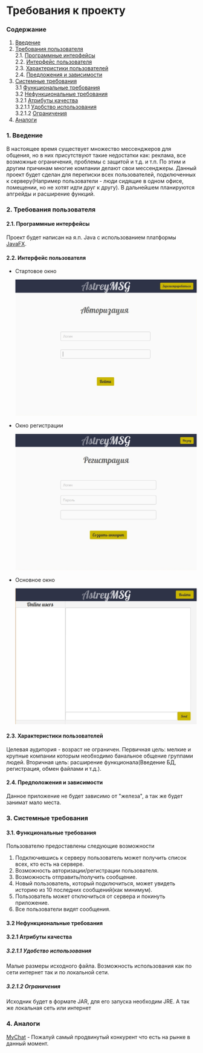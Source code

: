 # Требования к проекту
### Содержание
1. [Введение](#1)
2. [Требования пользователя](#2) <br>
  2.1. [Программные интерфейсы](#2.1) <br>
  2.2. [Интерфейс пользователя](#2.2) <br>
  2.3. [Характеристики пользователей](#2.3) <br>
  2.4. [Предложения и зависимости](#2.4) <br>
3. [Системные требования](#3) <br>
  3.1 [Функциональные требования](#3.1) <br>
  3.2 [Нефункциональные требования](#3.2) <br>
    3.2.1 [Атрибуты качества](#3.2.1) <br>
      3.2.1.1 [Удобство использования](#3.2.1.1) <br>
      3.2.1.2 [Ограничения](#3.2.1.2) <br>
 4. [Аналоги](#4) <br>
 
### 1. Введение <a name="1"></a>
В настоящее время существует множество мессенджеров для общения, но в них присутствуют такие недостатки как: реклама, все возможные ограничения, проблемы с защитой и т.д. и т.п. По этим и другим причинам многие компании делают свои мессенджеры.
Данный проект будет сделан для переписки всех пользователей, подключенных к серверу(Например пользователи - люди сидящие в одном офисе, помещении, но не хотят идти друг к другу).
В дальнейшем планируются апгрейды и расширение функций.
### 2. Требования пользователя <a name="2"></a>
#### 2.1. Программные интерфейсы <a name="2.1"></a>
Проект будет написан на я.п. Java с использованием платформы [JavaFX](https://ru.wikipedia.org/wiki/JavaFX).
#### 2.2. Интерфейс пользователя <a name="2.2"></a>
- Стартовое окно

  ![Стартовое окно](https://github.com/KevinPozitive/client-server-application-requirements/blob/master/Mockups/Login.jpg)

- Окно регистрации

  ![Окно регистрации](https://github.com/KevinPozitive/client-server-application-requirements/blob/master/Mockups/Registration.jpg)
  
- Основное окно

  ![Основное оскно](https://github.com/KevinPozitive/client-server-application-requirements/blob/master/Mockups/Chat.jpg)
  
#### 2.3. Характеристики пользователей <a name="2.3"></a>
  Целевая аудитория - возраст не ограничен. Первичная цель: мелкие и крупные компании которым необходимо банальное общение группами людей. Вторичная цель: расширение функционала(Введение БД, регистрация, обмен файлами и т.д.).
#### 2.4. Предположения и зависимости <a name="2.4"></a>
  Данное приложение не будет зависимо от "железа", а так же будет занимат мало места.
### 3. Системные требования <a name="3"></a>
#### 3.1. Функциональные требования <a name="3.1"></a>

Пользователю предоставлены следующие возможности
  
  1. Подключившись к серверу пользователь может получить список всех, кто есть на сервере.
  2. Возможность авторизации/регистрации пользователя.
  3. Возможность отправить/получить сообщение.
  4. Новый пользователь, который подключиться, может увидеть историю из 10 последних сообщений(как минимум).
  5. Пользователь может отключиться от сервера и покинуть приложение.
  6. Все пользователи видят сообщения.

#### 3.2 Нефункциональные требования <a name="3.2"></a>

#### 3.2.1 Атрибуты качества <a name="3.2.1"></a>
 <a name="requirements_for_ease_of_use"/>
 
 ##### 3.2.1.1 Удобство использования <a name="3.2.1.1"></a>
 Малые размеры исходного файла.
 Возможность использования как по сети интернет так и по локальной сети.
 ##### 3.2.1.2 Ограничения <a name="3.2.1.2"></a>
 Исходник будет в формате JAR, для его запуска необходим JRE.
 А так же локальная сеть или интернет
 
### 4. Аналоги <a name="4"></a>
 [MyChat](https://nsoft-s.com/other-articles-about-mychat/929-chat-dlia-ofica.html) - Пожалуй самый продвинутый конкурент что есть на рынке в данный момент.
